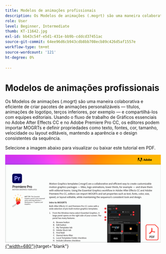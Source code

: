 ```yaml
---
title: Modelos de animações profissionais
description: Os Modelos de animações (.mogrt) são uma maneira colaborativa e eficiente de criar pacotes de animações personalizáveis — títulos, animações de logotipo, terços inferiores e compartilhá-los com equipes editoriais
role: User
level: Beginner, Intermediate
thumb: KT-11642.jpg
exl-id: bb43c54f-e5d1-431e-bb9b-cddcd37451ac
source-git-commit: 64ee96d6cb943cdb8bb708ecb89c426d5af1557e
workflow-type: tm+mt
source-wordcount: '121'
ht-degree: 0%

---
```


# Modelos de animações profissionais

Os Modelos de animações (.mogrt) são uma maneira colaborativa e eficiente de criar pacotes de animações personalizáveis — títulos, animações de logotipo, terços inferiores, por exemplo — e compartilhá-los com equipes editoriais. Usando o fluxo de trabalho de Gráficos essenciais no Adobe After Effects CC e no Adobe Premiere Pro CC, os editores podem importar MOGRTs e definir propriedades como texto, fontes, cor, tamanho, velocidade ou layout editáveis, mantendo a aparência e o design consistentes da sequência.

Selecione a imagem abaixo para visualizar ou baixar este tutorial em PDF.

[![Imagem da primeira página do tutorial](assets/MORGTs.png){&quot;width=680&quot;}](assets/Adobe-Premiere-Pro-Motion-Graphics-Templates.pdf){target="blank"}
